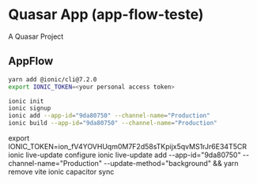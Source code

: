 # Quasar App (app-flow-teste)

A Quasar Project

## AppFlow

```bash
yarn add @ionic/cli@7.2.0
export IONIC_TOKEN=<your personal access token>

ionic init
ionic signup
ionic add --app-id="9da80750" --channel-name="Production"
ionic build --app-id="9da80750" --channel-name="Production"

```

export IONIC_TOKEN=ion_fV4YOVHUqm0M7F2d58sTKpijx5qvMS1rJr6E34T5CR
ionic live-update configure
ionic live-update add --app-id="9da80750" --channel-name="Production" --update-method="background" && yarn remove vite
ionic capacitor sync
